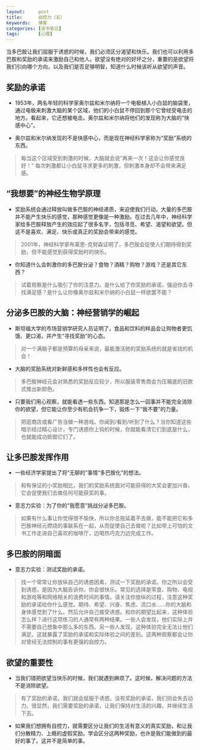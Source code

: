 ```yaml
---
layout:     post
title:      自控力（五）
keywords:   博客
categories: [读书笔记]
tags:	    [心理]
---
```

当多巴胺让我们屈服于诱惑的时候，我们必须区分渴望和快乐。我们也可以利用多巴胺和奖励的承诺来激励自己和他人。欲望没有绝对的好坏之分，重要的是欲望将我们引向哪个方向，以及我们是否足够明智，知道什么时候该听从欲望的声音。

## 奖励的承诺

* 1953年，两名年轻的科学家奥尔兹和米尔纳将一个电极植入小白鼠的脑袋里，通过电极来刺激大脑的某个区域，他们的小白鼠不停回到那个它曾经受电击的地方。看起来，它还想被电击。奥尔兹和米尔纳将他们的发现称为大脑的“快感中心”。

* 奥尔兹和米尔纳发现的不是快感中心，而是现在神经科学家称为“奖励”系统的东西。
 > 每当这个区域受到刺激的时候，大脑就会说“再来一次！这会让你感觉良好！” 每次刺激都让小白鼠寻求更多的刺激，但刺激本身却不会带来满足感。


## “我想要”的神经生物学原理

* 奖励系统会通过释放叫做多巴胺的神经递质，来迫使我们行动。大量的多巴胺并不能产生快乐的感觉，那种感觉更像是一种激励。在过去几年中，神经科学家给多巴胺释放产生的效应起了很多名字，包括寻觅、希望、渴望和欲望。但这不是喜欢、满足、快乐或真正的奖励会带来的感觉。
 > 2001年，神经科学家布莱恩-克努森证明了，多巴胺会促使人们期待得到奖励，但不能感觉到获得奖励时的快乐。

* 你知道什么会刺激你的多巴胺分泌？食物？酒精？购物？游戏？还是其它东西？
 > 试着观察是什么吸引了你的注意力。是什么给了你奖励的承诺，强迫你去寻找满足感？是什么让你像奥尔兹和米尔纳的小白鼠一样欲罢不能？

## 分泌多巴胺的大脑：神经营销学的崛起

* 斯坦福大学的市场营销学研究人员证明了，食品和饮料的样品会让购物者更饥饿、更口渴，并产生“寻找奖励”的心态。
 > 对一个满脑子都是预算的母亲来说，最能激活她的奖励系统的就是省钱的机会！

* 大脑的奖励系统对新鲜感和多样性也会有反应。
 > 多巴胺神经元会对熟悉的奖励反应较少，所以服装零售商会为压箱底的旧款式推出新颜色。
 
 
* 只要我们用心观察，就能看透一些东西。知道那是怎么一回事并不能完全消除你的欲望，但它能让你至少有机会抗争一下，锻炼一下“我不要”的力量。
 > 把逛商店或看广告当做一种游戏。你闻到/看到/听到了什么？当你知道这些暗示经过精心设计，专门诱惑你上钩的时候，你就能看清它们到底是什么，也就能成功抵御它们了。


## 让多巴胺发挥作用

* 一些经济学家提出了将“无聊的”事情“多巴胺化”的想法。
 > 和有保证的小奖励相比，我们的奖励系统面对可能获得的大奖会更加兴奋。它会促使我们去做任何可能获奖的事。


* 意志力实验：为了你的“我愿意”挑战分泌多巴胺。
 > 如果有什么事让你觉得很不愉快，所以你总拖延着不去做，能不能把它和多巴胺神经元燃烧的事联系在一起，从而促使自己去做呢？比如带上可怕的文书工作走进自己喜欢的咖啡厅，边喝热巧克力边完成工作。
 
 ## 多巴胺的阴暗面

* 意志力实验：测试奖励的承诺。
 > 找一个常常让你放纵自己的诱惑因素，测试一下奖励的承诺。你之所以会受到诱惑，是因为大脑告诉你，你会很快乐。常见的选择是零食、购物、电视和游戏等和网络相关的浪费时间的事情。请关注你放纵的过程，注意这种奖励的承诺给你什么感觉。期待、希望、兴奋、焦虑、流口水......你的大脑和身体感觉到了什么。然后允许自己接受诱惑。和你的期望比起来，这种体验怎么样？进行这项练习的人通常有两种结果。一些人会发现，他们实际上并不需要自己想象中那么多的东西。另一些人发现，这种体验完全无法让他们满足。这就暴露了奖励的承诺和实际体验之间的差别。这两种观察都会让你对曾经无法控制的事有更强的自控力。
 
 ## 欲望的重要性

* 当我们错把欲望当快乐的时候，我们就遇到麻烦了。这时候，解决问题的方法不是消除欲望。
 > 有了奖励的承诺，我们就会屈服于诱惑。没有奖励的承诺，我们则会失去动力。很显然，我们需要奖励的承诺，让我们保持对生活的兴趣，并继续生活下去。
 
* 如果我们想拥有自控力，就需要区分让我们的生活有意义的真实奖励，和让我们分散精力、上瘾的虚假奖励。学会区分这两种奖励，也许是我们能做到的最好的事了。这并不是简单的事。



